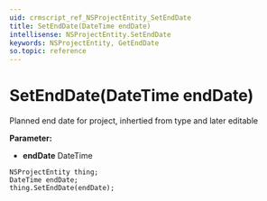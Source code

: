```yaml
---
uid: crmscript_ref_NSProjectEntity_SetEndDate
title: SetEndDate(DateTime endDate)
intellisense: NSProjectEntity.SetEndDate
keywords: NSProjectEntity, GetEndDate
so.topic: reference
---
```


# SetEndDate(DateTime endDate)

Planned end date for project, inhertied from type and later editable

**Parameter:** 
* **endDate** DateTime

```crmscript
NSProjectEntity thing;
DateTime endDate;
thing.SetEndDate(endDate);
```

